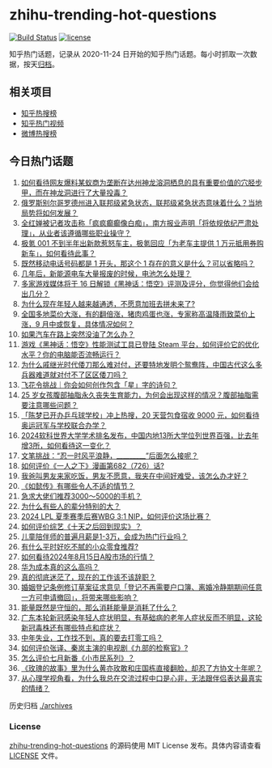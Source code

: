 # zhihu-trending-hot-questions

[![Build Status](https://github.com/justjavac/zhihu-trending-hot-questions/workflows/ci/badge.svg?branch=master)](https://github.com/justjavac/zhihu-trending-hot-questions/actions)
[![license](https://img.shields.io/github/license/justjavac/zhihu-trending-hot-questions)](https://github.com/justjavac/zhihu-trending-hot-questions/blob/master/LICENSE)

知乎热门话题，记录从 2020-11-24
日开始的知乎热门话题。每小时抓取一次数据，按天[归档](./archives)。

## 相关项目

- [知乎热搜榜](https://github.com/justjavac/zhihu-trending-top-search)
- [知乎热门视频](https://github.com/justjavac/zhihu-trending-hot-video)
- [微博热搜榜](https://github.com/justjavac/weibo-trending-hot-search)

## 今日热门话题

<!-- BEGIN -->
<!-- 最后更新时间 Fri Aug 16 2024 03:13:14 GMT+0800 (China Standard Time) -->

1. [如何看待网友爆料某蚁商为垄断在达州神龙溶洞栖息的具有重要价值的穴胫步甲，而在神龙洞进行了大量投毒？](https://www.zhihu.com/question/664306989)
1. [俄罗斯别尔哥罗德州进入联邦级紧急状态，联邦级紧急状态意味着什么？当地局势将如何发展？](https://www.zhihu.com/question/664359548)
1. [全红婵被记者攻击称「疯疯癫癫像白痴」，南方报业声明「将依规依纪严肃处理」，从业者该遵循哪些职业操守？](https://www.zhihu.com/question/664393809)
1. [极氪 001 不到半年出新款惹怒车主，极氪回应「为老车主提供 1 万元抵用券购新车」，如何看待此事？](https://www.zhihu.com/question/664290687)
1. [既然移动电话号码都是 1 开头，那这个 1 存在的意义是什么？可以省略吗？](https://www.zhihu.com/question/452043891)
1. [几年后，新能源电车大量报废的时候，电池怎么处理？](https://www.zhihu.com/question/598956599)
1. [多家游戏媒体将于 16 日解锁《黑神话：悟空》评测及评分，你觉得他们会给出几分？](https://www.zhihu.com/question/664179021)
1. [为什么现在年轻人越来越通透，不愿意加班去拼未来了?](https://www.zhihu.com/question/664355633)
1. [全国多地菜价大涨，有的翻倍涨，猪肉鸡蛋也涨，专家称高温降雨致菜价上涨，9 月中或恢复，具体情况如何？](https://www.zhihu.com/question/664364947)
1. [如果汽车在路上突然没油了怎么办？](https://www.zhihu.com/question/663334590)
1. [游戏《黑神话：悟空》性能测试工具已登陆 Steam 平台，如何评价它的优化水平？你的电脑能否流畅运行？](https://www.zhihu.com/question/664176496)
1. [为什么戚继光时代倭刀那么难对付，还要特地发明个鸳鸯阵，中国古代这么多兵器难道就对付不了区区倭刀吗？](https://www.zhihu.com/question/664268307)
1. [飞花令挑战｜你会如何创作包含「星」字的诗句？](https://www.zhihu.com/question/661471017)
1. [25 岁女孩腹部抽脂永久丧失生育能力，为何会出现这样的情况？腹部抽脂需要注意哪些问题？](https://www.zhihu.com/question/664360478)
1. [「陈梦已开办乒乓球学校」冲上热搜，20 天营包食宿收 9000 元，如何看待奥运冠军与学校联合办学？](https://www.zhihu.com/question/664246867)
1. [2024软科世界大学学术排名发布，中国内地13所大学位列世界百强，比去年增3所，如何看待这一变化？](https://www.zhihu.com/question/664349032)
1. [文笔挑战：“忍一时风平浪静，_________”后面怎么接呢？](https://www.zhihu.com/question/660023427)
1. [如何评价《一人之下》漫画第682（726）话?](https://www.zhihu.com/question/664394746)
1. [我爸叫男友来家吃饭，男友不愿意，我夹在中间好难受，该怎么办才好？](https://www.zhihu.com/question/664268140)
1. [《如懿传》有哪些令人不适的情节？](https://www.zhihu.com/question/663588971)
1. [急求大佬们推荐3000～5000的手机？](https://www.zhihu.com/question/662047128)
1. [为什么有些人的辈分特别的大？](https://www.zhihu.com/question/290276190)
1. [2024 LPL 夏季赛季后赛WBG 3:1 NIP，如何评价这场比赛？](https://www.zhihu.com/question/664367011)
1. [如何评价综艺《十天之后回到现实》？](https://www.zhihu.com/question/662017749)
1. [儿童陪伴师的普遍月薪是1-3万，会成为热门行业吗？](https://www.zhihu.com/question/664246574)
1. [有什么平时好吃不腻的小众零食推荐?](https://www.zhihu.com/question/658558077)
1. [如何看待2024年8月15日A股市场的行情？](https://www.zhihu.com/question/664251343)
1. [华为成本真的这么高吗？](https://www.zhihu.com/question/663996508)
1. [真的彻底迷茫了，现在的工作该不该辞职？](https://www.zhihu.com/question/663955951)
1. [婚姻登记条例修订草案征求意见「登记不再需要户口簿、离婚冷静期期间任意一方可申请撤回」，将带来哪些影响？](https://www.zhihu.com/question/664302020)
1. [能量既然是守恒的，那么消耗能量是消耗了什么？](https://www.zhihu.com/question/663662423)
1. [广东本轮新冠感染年轻人症状明显，有基础病的老年人症状反而不明显，这轮新冠毒株还有哪些特点和症状？](https://www.zhihu.com/question/664333152)
1. [中年失业，工作找不到，真的要去打零工吗？](https://www.zhihu.com/question/659125052)
1. [如何评价张译、秦岚主演的电视剧《九部的检察官》?](https://www.zhihu.com/question/664108138)
1. [怎么评价七月新番《小市民系列》？](https://www.zhihu.com/question/662743011)
1. [《玫瑰的故事》里为什么黄亦玫敢和庄国栋直接翻脸，却忍了方协文十年呢？](https://www.zhihu.com/question/660716769)
1. [从心理学视角看，为什么我总在交流过程中口是心非，无法跟伴侣表达最真实的情绪？](https://www.zhihu.com/question/664089335)

<!-- END -->

历史归档 [./archives](./archives)

### License

[zhihu-trending-hot-questions](https://github.com/justjavac/zhihu-trending-hot-questions)
的源码使用 MIT License 发布。具体内容请查看 [LICENSE](./LICENSE) 文件。
